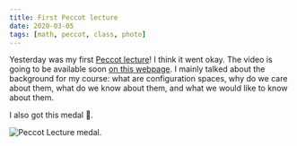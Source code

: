 ```yaml
---
title: First Peccot lecture
date: 2020-03-05
tags: [math, peccot, class, photo]
---
```


Yesterday was my first [Peccot lecture](/class/peccot)!
I think it went okay.
The video is going to be available soon [on this webpage](https://www.college-de-france.fr/site/cours-peccot/guestlecturer-2020-03-04-11h00.htm).
I mainly talked about the background for my course: what are configuration spaces, why do we care about them, what do we know about them, and what we would like to know about them.

I also got this medal 🙂.

![Peccot Lecture medal.](médaille.jpeg)

